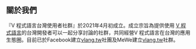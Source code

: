## 關於我們

『V 程式語言台灣使用者社群』於2021年4月初成立。成立宗旨為提供使用 [V 程式語言](https://vlang.io/)的台灣開發者可以一起分享討論的社群，共同經營V 程式語言在台灣的應用生態圈。目前已於Facebook建立[vlang.tw](https://www.facebook.com/groups/vlang.tw)社團及MeWe建立[vlang.tw](https://mewe.com/join/vlangtw)社群。